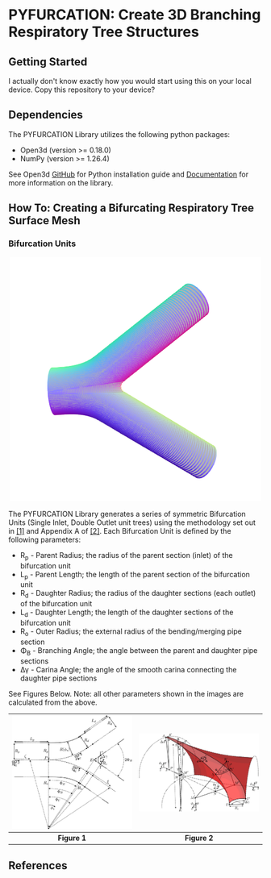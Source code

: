 # PYFURCATION: Create 3D Branching Respiratory Tree Structures

## Getting Started
I actually don't know exactly how you would start using this on your local device. Copy this repository to your device?

## Dependencies 
The PYFURCATION Library utilizes the following python packages:
* Open3d (version >= 0.18.0)
* NumPy (version >= 1.26.4)

See Open3d [GitHub](https://github.com/isl-org/Open3D) for Python installation guide and [Documentation](https://www.open3d.org/docs/release/) for more information on the library.

## How To: Creating a Bifurcating Respiratory Tree Surface Mesh

### Bifurcation Units
<p align="center">
  <img src="/supporting_documents/pointcloud_unit.png" width = 500>
</p>

The PYFURCATION Library generates a series of symmetric Bifurcation Units (Single Inlet, Double Outlet unit trees) using the methodology set out in [[1]](#1) and Appendix A of [[2]](#2). 
Each Bifurcation Unit is defined by the following parameters:
* R<sub>p</sub> - Parent Radius; the radius of the parent section (inlet) of the bifurcation unit
* L<sub>p</sub> - Parent Length; the length of the parent section of the bifurcation unit
* R<sub>d</sub> - Daughter Radius; the radius of the daughter sections (each outlet) of the bifurcation unit
* L<sub>d</sub> - Daughter Length; the length of the daughter sections of the bifurcation unit
* R<sub>o</sub> - Outer Radius; the external radius of the bending/merging pipe section
* &Phi;<sub>&Beta;</sub> - Branching Angle; the angle between the parent and daughter pipe sections
* &Delta;&gamma; - Carina Angle; the angle of the smooth carina connecting the daughter pipe sections

See Figures Below. Note: all other parameters shown in the images are calculated from the above.

![](/supporting_documents/figure1.jpg)  |  ![](/supporting_documents/figure2.jpg)
:-------------------------:|:-------------------------:
**Figure 1**               |  **Figure 2**

## References
